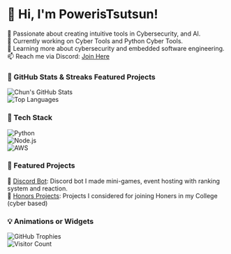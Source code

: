 # 👋 Hi, I'm PowerisTsutsun!
🚀 Passionate about creating intuitive tools in Cybersecurity, and AI.  
🎯 Currently working on Cyber Tools and Python Cyber Tools.  
🌱 Learning more about cybersecurity and embedded software engineering.  
📫 Reach me via Discord: [Join Here](https://discord.gg/dqspzJPTTu)  

### 🎨 GitHub Stats & Streaks Featured Projects 
![Chun's GitHub Stats](https://github-readme-stats.vercel.app/api?username=Chungus1310&show_icons=true&theme=dark)  
![Top Languages](https://github-readme-stats.vercel.app/api/top-langs/?username=Chungus1310&layout=compact&theme=dark)  

### 🧰 Tech Stack
![Python](https://img.shields.io/badge/python-3670A0?style=for-the-badge&logo=python&logoColor=ffdd54)  
![Node.js](https://img.shields.io/badge/node.js-6DA55F?style=for-the-badge&logo=node.js&logoColor=white)  
![AWS](https://img.shields.io/badge/AWS-FF9900?style=for-the-badge&logo=amazon-aws&logoColor=white)  


### 🚀 Featured Projects  
🔹 [Discord Bot](https://github.com/PowerisTsutsun/REAL-BERU): Discord bot I made mini-games, event hosting with ranking system and reaction.  
🔹 [Honors Projects](https://github.com/PowerisTsutsun/Honors-Programs): Projects I considered for joining Honers in my College (cyber based)

### 💡 Animations or Widgets
![GitHub Trophies](https://github-profile-trophy.vercel.app/?username=Chungus1310&theme=onedark)  
![Visitor Count](https://komarev.com/ghpvc/?username=Poweristsutsun&color=blue) 
